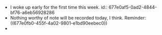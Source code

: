 - I woke up early for the first time this week.
  id:: 677e0af5-0ad2-4844-bf76-a6eb56928286
- Nothing worthy of note will be recorded today, I think. Reminder: ((677e0fb0-455f-4a02-9801-e1bd90eebec0))
-
